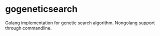 # gogeneticsearch
Golang implementation for genetic search algorithm. Nongolang support through commandline.
